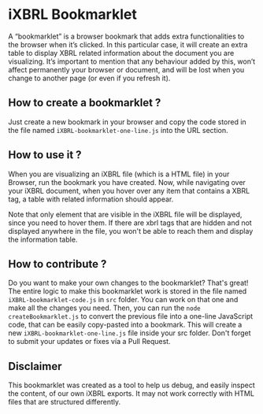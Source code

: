 # iXBRL Bookmarklet

A “bookmarklet” is a browser bookmark that adds extra functionalities to the browser when it’s clicked. In this particular case, it will create an extra table to display XBRL related information about the document you are visualizing. It’s important to mention that any behaviour added by this, won’t affect permanently your browser or document, and will be lost when you change to another page (or even if you refresh it).

## How to create a bookmarklet ?

Just create a new bookmark in your browser and copy the code stored in the file named `iXBRL-bookmarklet-one-line.js` into the URL section.

## How to use it ?

When you are visualizing an iXBRL file (which is a HTML file) in your Browser, run the bookmark you have created. Now, while navigating over your iXBRL document, when you hover over any item that contains a XBRL tag, a table with related information should appear.

Note that only element that are visible in the iXBRL file will be displayed, since you need to hover them. If there are xbrl tags that are hidden and not displayed anywhere in the file, you won't be able to reach them and display the information table.

## How to contribute ?

Do you want to make your own changes to the bookmarklet? That's great! The entire logic to make this bookmarklet work is stored in the file named `iXBRL-bookmarklet-code.js` in `src` folder. You can work on that one and make all the changes you need.
Then, you can run the `node createBookmarklet.js` to convert the previous file into a one-line JavaScript code, that can be easily copy-pasted into a bookmark. This will create a new `iXBRL-bookmarklet-one-line.js` file inside your src folder.
Don't forget to submit your updates or fixes vía a Pull Request.

## Disclaimer

This bookmarklet was created as a tool to help us debug, and easily inspect the content, of our own iXBRL exports. It may not work correctly with HTML files that are structured differently.